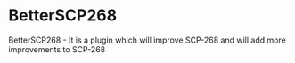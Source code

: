 # BetterSCP268
BetterSCP268 - It is a plugin which will improve SCP-268 and will add more improvements to SCP-268
